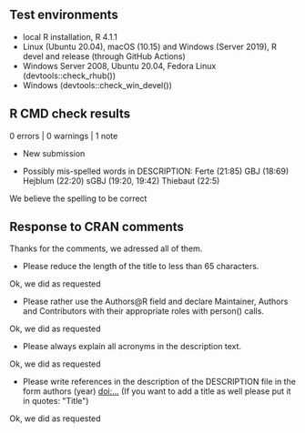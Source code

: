 ## Test environments
* local R installation, R 4.1.1
* Linux (Ubuntu 20.04), macOS (10.15) and Windows (Server 2019), R devel and release (through GitHub Actions)
* Windows Server 2008, Ubuntu 20.04, Fedora Linux (devtools::check_rhub())
* Windows (devtools::check_win_devel())

## R CMD check results

0 errors | 0 warnings | 1 note

- New submission

- Possibly mis-spelled words in DESCRIPTION:
  Ferte (21:85)
  GBJ (18:69)
  Hejblum (22:20)
  sGBJ (19:20, 19:42)
  Thiebaut (22:5)

We believe the spelling to be correct

## Response to CRAN comments

Thanks for the comments, we adressed all of them.

- Please reduce the length of the title to less than 65 characters.

Ok, we did as requested

- Please rather use the Authors@R field and declare Maintainer, Authors and Contributors with their appropriate roles with person() calls.

Ok, we did as requested

- Please always explain all acronyms in the description text.

Ok, we did as requested

- Please write references in the description of the DESCRIPTION file in the form authors (year) <doi:...> (If you want to add a title as well please put it in quotes: "Title")

Ok, we did as requested
